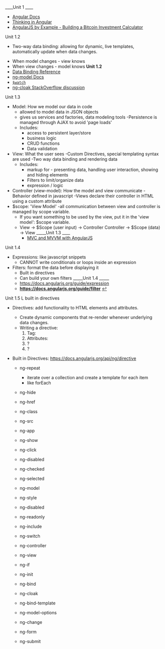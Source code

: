 ____Unit 1 ____
* [Angular Docs](https://docs.angularjs.org/api)
* [Thinking in Angular](http://stackoverflow.com/questions/14994391/thinking-in-angularjs-if-i-have-a-jquery-background/15012542#15012542)
* [AngularJS by Example - Building a Bitcoin Investment Calculator](https://github.com/mjhea0/thinkful-angular)

Unit 1.2
 - Two-way data binding: allowing for dynamic, live templates, automatically update when data changes.
  * When model changes - view knows
  * When view changes - model knows
  ____Unit 1.2____
  * [Data Binding Reference](https://docs.angularjs.org/guide/databinding)
  * [ng-model Docs](https://docs.angularjs.org/api/ng/directive/ngModel)
  * [`$watch`](https://www.ng-book.com/p/The-Digest-Loop-and-apply/)
  * [ng-cloak StackOverflow discussion](http://stackoverflow.com/questions/12866447/prevent-double-curly-brace-notation-from-displaying-momentarily-before-angular-j)

Unit 1.3
* Model: How we model our data in code
  - allowed to model data in JSON objects
  - gives us services and factories, data modeling tools
  -Persistence is managed through AJAX to avoid 'page loads'
  - Includes:
    * access to persistent layer/store
    * business logic
    * CRUD functions
    * Data validation
* View: What the user sees
  -Custom Directives, special templating syntax are used
  -Two way data binding and rendering data
  - Includes:
    * markup for - presenting data, handling user interaction, showing and hiding elements
    * Filters to limit/organize data
    * expression / logic
* Controller (view-model): How the model and view communicate
  -Behavior defined in javascript
  -Views declare their controller in HTML using a custom attribute
* $scope: 'View Model'
  -all communication between view and controller is managed by scope variable.
  - If you want something to be used by the view, put it in the 'view model': $scope variable.
  - View -> $Scope (user input) -> Controller
    Controller -> $Scope (data) -> View
  _____Unit 1.3 ____
    - [MVC and MVVM with AngularJS](http://codechutney.in/blog/javascript/mvc-and-mvvm-with-angularjs/)

Unit 1.4
* Expressions: like javascript snippets
    - CANNOT write conditionals or loops inside an expression
* Filters: format the data before displaying it
  - Built in directives
  - Can build your own filters
  _____Unit 1.4 _____
  - https://docs.angularjs.org/guide/expression
  - <b id="f1">https://docs.angularjs.org/guide/filter</b> [↩](#a1)

Unit 1.5 L built in directives
* Directives: add functionality to HTML elements and attributes.
  - Create dynamic components that re-render whenever underlying data changes.
  - Writing a directive:
    1. Tag: <burger></burger>
    2. Attributes: <div burger='southern'></div>
    3. ?  
    4. ?

* Built in Directives:
https://docs.angularjs.org/api/ng/directive
  * ng-repeat
    - iterate over a collection and create a template for each item
    - like forEach
    
  * ng-hide
  * ng-href
  * ng-class
  * ng-src
  * ng-app
  * ng-show
  * ng-click
  * ng-disabled
  * ng-checked
  * ng-selected
  * ng-model
  * ng-style
  * ng-disabled
  * ng-readonly
  * ng-include
  * ng-switch
  * ng-controller
  * ng-view
  * ng-if
  * ng-init
  * ng-bind
  * ng-cloak
  * ng-bind-template
  * ng-model-options
  * ng-change
  * ng-form
  * ng-submit
